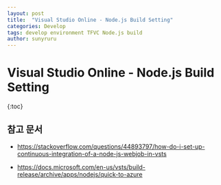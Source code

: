 ```yaml
---
layout: post
title:  "Visual Studio Online - Node.js Build Setting"
categories: Develop
tags: develop environment TFVC Node.js build
author: sunyruru
---
```

# Visual Studio Online - Node.js Build Setting

{:toc}

## 참고 문서

* <https://stackoverflow.com/questions/44893797/how-do-i-set-up-continuous-integration-of-a-node-js-webjob-in-vsts>

* <https://docs.microsoft.com/en-us/vsts/build-release/archive/apps/nodejs/quick-to-azure>